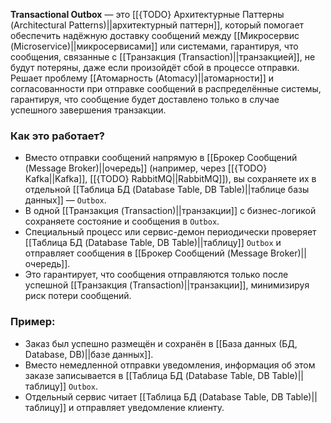 **Transactional Outbox** — это [[{TODO} Архитектурные Паттерны (Architectural Patterns)||архитектурный паттерн]], который помогает обеспечить надёжную доставку сообщений между [[Микросервис (Microservice)||микросервисами]] или системами, гарантируя, что сообщения, связанные с [[Транзакция (Transaction)||транзакцией]], не будут потеряны, даже если произойдёт сбой в процессе отправки. Решает проблему [[Атомарность (Atomacy)||атомарности]] и согласованности при отправке сообщений в распределённые системы, гарантируя, что сообщение будет доставлено только в случае успешного завершения транзакции.


### Как это работает?

- Вместо отправки сообщений напрямую в [[Брокер Сообщений (Message Broker)||очередь]] (например, через [[{TODO} Kafka||Kafka]], [[{TODO} RabbitMQ||RabbitMQ]]), вы сохраняете их в отдельной [[Таблица БД (Database Table, DB Table)||таблице базы данных]] — `Outbox`.
- В одной [[Транзакция (Transaction)||транзакции]] с бизнес-логикой сохраняете состояние и сообщения в `Outbox`.
- Специальный процесс или сервис-демон периодически проверяет [[Таблица БД (Database Table, DB Table)||таблицу]] `Outbox` и отправляет сообщения в [[Брокер Сообщений (Message Broker)||очередь]].
- Это гарантирует, что сообщения отправляются только после успешной [[Транзакция (Transaction)||транзакции]], минимизируя риск потери сообщений.


### Пример:

- Заказ был успешно размещён и сохранён в [[База данных (БД, Database, DB)||базе данных]].
- Вместо немедленной отправки уведомления, информация об этом заказе записывается в [[Таблица БД (Database Table, DB Table)||таблицу]] `Outbox`.
- Отдельный сервис читает [[Таблица БД (Database Table, DB Table)||таблицу]] и отправляет уведомление клиенту.

  